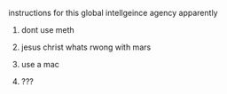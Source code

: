 instructions for this global intellgeince agency apparently

1. dont use meth
2. jesus christ whats rwong with mars
3. use a mac

4. ???
